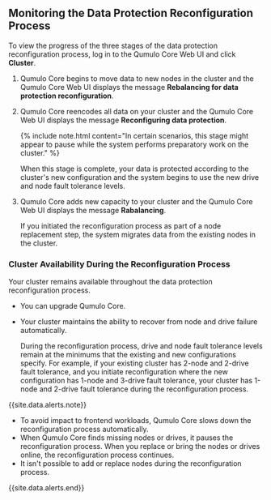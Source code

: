 ## Monitoring the Data Protection Reconfiguration Process
To view the progress of the three stages of the data protection reconfiguration process, log in to the Qumulo Core Web UI and click **Cluster**.

1. Qumulo Core begins to move data to new nodes in the cluster and the Qumulo Core Web UI displays the message **Rebalancing for data protection reconfiguration**.
   
1. Qumulo Core reencodes all data on your cluster and the Qumulo Core Web UI displays the message **Reconfiguring data protection**.

   {% include note.html content="In certain scenarios, this stage might appear to pause while the system performs preparatory work on the cluster." %}

   When this stage is complete, your data is protected according to the cluster's new configuration and the system begins to use the new drive and node fault tolerance levels.

1. Qumulo Core adds new capacity to your cluster and the Qumulo Core Web UI displays the message **Rabalancing**.

   If you initiated the reconfiguration process as part of a node replacement step, the system migrates data from the existing nodes in the cluster.

### Cluster Availability During the Reconfiguration Process
Your cluster remains available throughout the data protection reconfiguration process.

* You can upgrade Qumulo Core.

* Your cluster maintains the ability to recover from node and drive failure automatically.

  During the reconfiguration process, drive and node fault tolerance levels remain at the minimums that the existing and new configurations specify. For example, if your existing cluster has 2-node and 2-drive fault tolerance, and you initiate reconfiguration where the new configuration has 1-node and 3-drive fault tolerance, your cluster has 1-node and 2-drive fault tolerance during the reconfiguration process.

{{site.data.alerts.note}}
<ul>
  <li>To avoid impact to frontend workloads, Qumulo Core slows down the reconfiguration process automatically.</li>
  <li>When Qumulo Core finds missing nodes or drives, it pauses the reconfiguration process. When you replace or bring the nodes or drives online, the reconfiguration process continues.</li>
  <li>It isn't possible to add or replace nodes during the reconfiguration process.</li>
</ul>
{{site.data.alerts.end}}
